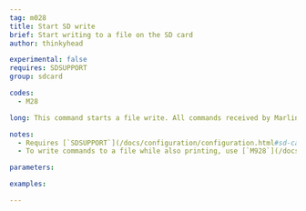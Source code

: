 ```yaml
---
tag: m028
title: Start SD write
brief: Start writing to a file on the SD card
author: thinkyhead

experimental: false
requires: SDSUPPORT
group: sdcard

codes:
  - M28

long: This command starts a file write. All commands received by Marlin are written to the file and are not executed until `M29` closes the file.

notes:
  - Requires [`SDSUPPORT`](/docs/configuration/configuration.html#sd-card)
  - To write commands to a file while also printing, use [`M928`](/docs/gcode/M928.html)

parameters:

examples:

---
```


